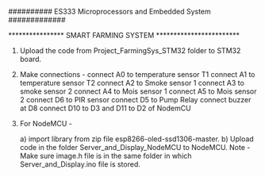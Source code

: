 ########## ES333 Microprocessors and Embedded System ############# 

**************** SMART FARMING SYSTEM ************************


1. Upload the code from Project_FarmingSys_STM32 folder to STM32 board.

2. Make connections - 
  connect A0 to  temperature sensor T1 
  connect A1 to temperature sensor T2
  connect A2 to Smoke sensor 1
  connect A3 to smoke sensor 2
  connect A4 to  Mois sensor 1
  connect A5 to Mois sensor 2
  connect D6 to PIR sensor
  connect D5 to  Pump Relay
  connect buzzer at D8 
  connect D10 to D3 and D11 to D2 of NodemCU

3. For NodeMCU -

	a) import library from zip file esp8266-oled-ssd1306-master.
	b) Upload code in the folder Server_and_Display_NodeMCU to NodeMCU.
	   Note - Make sure image.h file is in the same folder in which Server_and_Display.ino file is stored.   